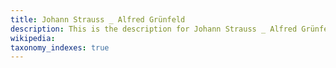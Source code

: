 ```yaml
---
title: Johann Strauss _ Alfred Grünfeld
description: This is the description for Johann Strauss _ Alfred Grünfeld
wikipedia: 
taxonomy_indexes: true
---
```

